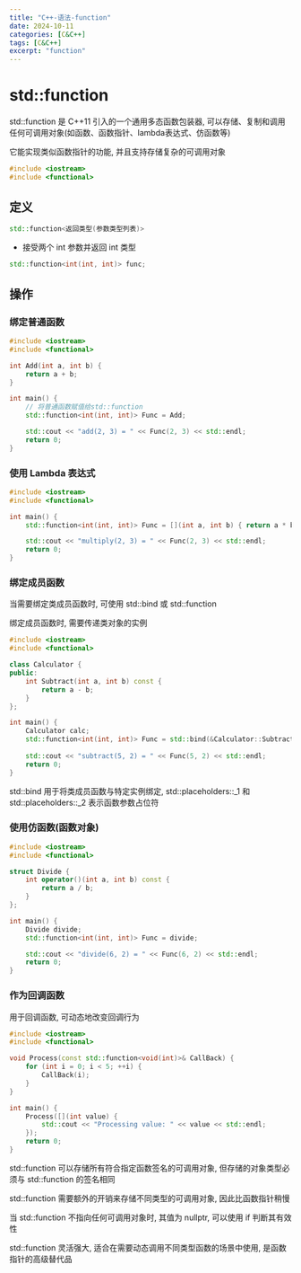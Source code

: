 ```yaml
---
title: "C++-语法-function"
date: 2024-10-11
categories: [C&C++]
tags: [C&C++]
excerpt: "function"
---
```


# std::function

std::function 是 C++11 引入的一个通用多态函数包装器, 可以存储、复制和调用任何可调用对象(如函数、函数指针、lambda表达式、仿函数等)

它能实现类似函数指针的功能, 并且支持存储复杂的可调用对象

```c++
#include <iostream>
#include <functional>
```

## 定义

```c++
std::function<返回类型(参数类型列表)>
```

- 接受两个 int 参数并返回 int 类型

```c++
std::function<int(int, int)> func;
```

## 操作

### 绑定普通函数

```c++
#include <iostream>
#include <functional>

int Add(int a, int b) {
    return a + b;
}

int main() {
    // 将普通函数赋值给std::function
    std::function<int(int, int)> Func = Add; 

    std::cout << "add(2, 3) = " << Func(2, 3) << std::endl;
    return 0;
}
```

### 使用 Lambda 表达式

```c++
#include <iostream>
#include <functional>

int main() {
    std::function<int(int, int)> Func = [](int a, int b) { return a * b; };

    std::cout << "multiply(2, 3) = " << Func(2, 3) << std::endl;
    return 0;
}
```

### 绑定成员函数

当需要绑定类成员函数时, 可使用 std::bind 或 std::function

绑定成员函数时, 需要传递类对象的实例

```c++
#include <iostream>
#include <functional>

class Calculator {
public:
    int Subtract(int a, int b) const {
        return a - b;
    }
};

int main() {
    Calculator calc;
    std::function<int(int, int)> Func = std::bind(&Calculator::Subtract, calc, std::placeholders::_1, std::placeholders::_2);
    
    std::cout << "subtract(5, 2) = " << Func(5, 2) << std::endl;
    return 0;
}
```

std::bind 用于将类成员函数与特定实例绑定, std::placeholders::_1 和 std::placeholders::_2 表示函数参数占位符

### 使用仿函数(函数对象)

```c++
#include <iostream>
#include <functional>

struct Divide {
    int operator()(int a, int b) const {
        return a / b;
    }
};

int main() {
    Divide divide;
    std::function<int(int, int)> Func = divide;

    std::cout << "divide(6, 2) = " << Func(6, 2) << std::endl;
    return 0;
}
```

### 作为回调函数

用于回调函数, 可动态地改变回调行为

```c++
#include <iostream>
#include <functional>

void Process(const std::function<void(int)>& CallBack) {
    for (int i = 0; i < 5; ++i) {
        CallBack(i);
    }
}

int main() {
    Process([](int value) {
        std::cout << "Processing value: " << value << std::endl;
    });
    return 0;
}
```

std::function 可以存储所有符合指定函数签名的可调用对象, 但存储的对象类型必须与 std::function 的签名相同

std::function 需要额外的开销来存储不同类型的可调用对象, 因此比函数指针稍慢

当 std::function 不指向任何可调用对象时, 其值为 nullptr, 可以使用 if 判断其有效性

std::function 灵活强大, 适合在需要动态调用不同类型函数的场景中使用, 是函数指针的高级替代品